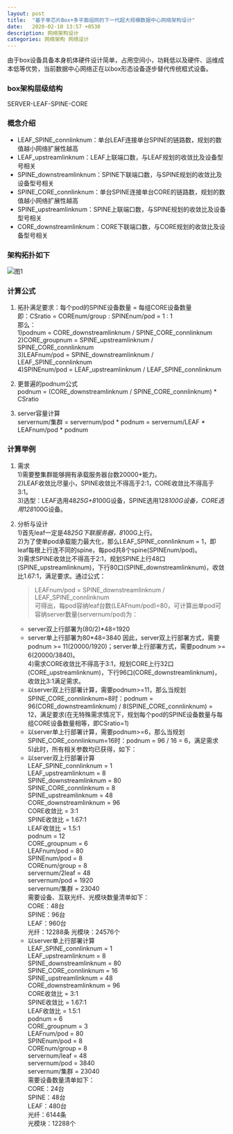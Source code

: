 ```yaml
---
layout: post
title:  "基于单芯片Box+多平面组网的下一代超大规模数据中心网络架构设计"
date:   2020-02-10 13:57 +0530
description: 网络架构设计
categories: 网络架构 网络设计
---
```


由于box设备具备本身机体硬件设计简单，占用空间小，功耗低以及硬件、运维成本低等优势，当前数据中心网络正在以box形态设备逐步替代传统框式设备。

### box架构层级结构  
SERVER-LEAF-SPINE-CORE

### 概念介绍  
* LEAF_SPINE_connlinknum：单台LEAF连接单台SPINE的链路数，规划的数值越小网络扩展性越高  
* LEAF_upstreamlinknum：LEAF上联端口数，与LEAF规划的收敛比及设备型号相关  
* SPINE_downstreamlinknum：SPINE下联端口数，与SPINE规划的收敛比及设备型号相关  
* SPINE_CORE_connlinknum：单台SPINE连接单台CORE的链路数，规划的数值越小网络扩展性越高  
* SPINE_upstreamlinknum：SPINE上联端口数，与SPINE规划的收敛比及设备型号相关  
* CORE_downstreamlinknum：CORE下联端口数，与CORE规划的收敛比及设备型号相关

### 架构拓扑如下  
![图1](https://raw.githubusercontent.com/NetprogDong/image_repo/master/image_blog/9697A0E9-6CC4-4EA9-A6B9-28A1160EFA94.png "图1")  

### 计算公式  
1. 拓扑满足要求：每个pod的SPINE设备数量 = 每组CORE设备数量  
即：CSratio = COREnum/group : SPINEnum/pod = 1 : 1  
那么：  
1)podnum = CORE_downstreamlinknum / SPINE_CORE_connlinknum  
2)CORE_groupnum = SPINE_upstreamlinknum / SPINE_CORE_connlinknum  
3)LEAFnum/pod = SPINE_downstreamlinknum / LEAF_SPINE_connlinknum  
4)SPINEnum/pod = LEAF_upstreamlinknum / LEAF_SPINE_connlinknum

2. 更普遍的podnum公式  
podnum = (CORE_downstreamlinknum / SPINE_CORE_connlinknum) * CSratio  

3. server容量计算  
servernum/集群 = servernum/pod * podnum = servernum/LEAF * LEAFnum/pod * podnum  

### 计算举例
1. 需求  
1)需要整集群能够拥有承载服务器台数20000+能力。  
2)LEAF收敛比尽量小，SPINE收敛比不得高于2:1，CORE收敛比不得高于3:1。  
3)选型：LEAF选用48*25G+8*100G设备，SPINE选用128*100G设备，CORE选用128*100G设备。

2. 分析与设计  
1)首先leaf一定是48*25G下联服务器，8*100G上行。  
2)为了使单pod承载能力最大化，那么LEAF_SPINE_connlinknum = 1，即leaf每根上行连不同的spine，每pod共8个spine(SPINEnum/pod)。  
3)需求SPINE收敛比不得高于2:1，规划SPINE上行48口(SPINE_upstreamlinknum)，下行80口(SPINE_downstreamlinknum)，收敛比1.67:1，满足要求。通过公式：  
    > LEAFnum/pod = SPINE_downstreamlinknum / LEAF_SPINE_connlinknum  
可得出，每pod容纳leaf台数(LEAFnum/pod)=80，可计算出单pod可容纳server数量(servernum/pod)为：
    - server双上行部署为(80/2)*48=1920
    - server单上行部署为80*48=3840
因此，server双上行部署方式，需要podnum >= 11(20000/1920)；server单上行部署方式，需要podnum >= 6(20000/3840)。  
4)需求CORE收敛比不得高于3:1，规划CORE上行32口(CORE_upstreamlinknum)，下行96口(CORE_downstreamlinknum)，收敛比3:1满足需求。  
    - 以server双上行部署计算，需要podnum>=11，那么当规划SPINE_CORE_connlinknum=8时：podnum = 96(CORE_downstreamlinknum) / 8(SPINE_CORE_connlinknum) = 12，满足要求(在无特殊需求情况下，规划每个pod的SPINE设备数量与每组CORE设备数量相等，即CSratio=1)  
    - 以server单上行部署计算，需要podnum>=6，那么当规划SPINE_CORE_connlinknum=16时：podnum = 96 / 16 = 6，满足需求
5)此时，所有相关参数均已获得，如下：
    - 以server双上行部署计算  
    LEAF_SPINE_connlinknum = 1  
    LEAF_upstreamlinknum = 8  
    SPINE_downstreamlinknum = 80  
    SPINE_CORE_connlinknum = 8  
    SPINE_upstreamlinknum = 48  
    CORE_downstreamlinknum = 96  
    CORE收敛比 = 3:1  
    SPINE收敛比 = 1.67:1  
    LEAF收敛比 = 1.5:1  
    podnum = 12  
    CORE_groupnum = 6  
    LEAFnum/pod = 80  
    SPINEnum/pod = 8  
    COREnum/group = 8  
    servernum/2leaf = 48  
    servernum/pod = 1920  
    servernum/集群 = 23040  
    需要设备、互联光纤、光模块数量清单如下：  
    CORE：48台  
    SPINE：96台  
    LEAF：960台  
    光纤：12288条
    光模块：24576个  
    - 以server单上行部署计算  
    LEAF_SPINE_connlinknum = 1  
    LEAF_upstreamlinknum = 8  
    SPINE_downstreamlinknum = 80  
    SPINE_CORE_connlinknum = 16  
    SPINE_upstreamlinknum = 48  
    CORE_downstreamlinknum = 96  
    CORE收敛比 = 3:1  
    SPINE收敛比 = 1.67:1  
    LEAF收敛比 = 1.5:1  
    podnum = 6  
    CORE_groupnum = 3  
    LEAFnum/pod = 80  
    SPINEnum/pod = 8  
    COREnum/group = 8  
    servernum/leaf = 48  
    servernum/pod = 3840  
    servernum/集群 = 23040  
    需要设备数量清单如下：  
    CORE：24台  
    SPINE：48台  
    LEAF：480台  
    光纤：6144条  
    光模块：12288个
    
